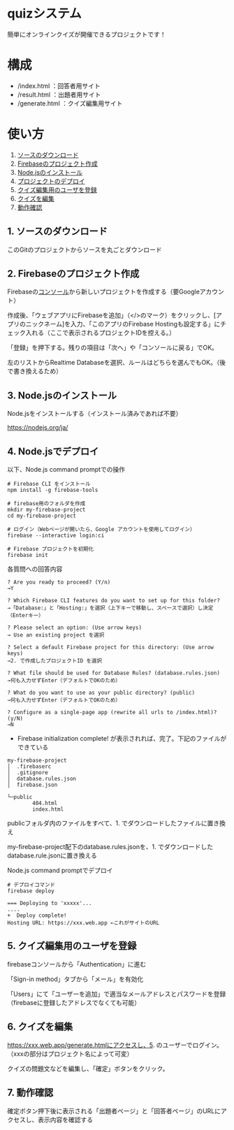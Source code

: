 # quizシステム
簡単にオンラインクイズが開催できるプロジェクトです！

# 構成
+ /index.html ：回答者用サイト
+ /result.html ：出題者用サイト
+ /generate.html ：クイズ編集用サイト


# 使い方
1. [ソースのダウンロード](#1-%E3%82%BD%E3%83%BC%E3%82%B9%E3%81%AE%E3%83%80%E3%82%A6%E3%83%B3%E3%83%AD%E3%83%BC%E3%83%89)
1. [Firebaseのプロジェクト作成](#2-firebase%E3%81%AE%E3%83%97%E3%83%AD%E3%82%B8%E3%82%A7%E3%82%AF%E3%83%88%E4%BD%9C%E6%88%90)
1. [Node.jsのインストール](#3-nodejs%E3%81%AE%E3%82%A4%E3%83%B3%E3%82%B9%E3%83%88%E3%83%BC%E3%83%AB)
1. [プロジェクトのデプロイ](#4-nodejs%E3%81%A7%E3%83%87%E3%83%97%E3%83%AD%E3%82%A4)
1. [クイズ編集用のユーザを登録](#5-%E3%82%AF%E3%82%A4%E3%82%BA%E7%B7%A8%E9%9B%86%E7%94%A8%E3%81%AE%E3%83%A6%E3%83%BC%E3%82%B6%E3%82%92%E7%99%BB%E9%8C%B2)
1. [クイズを編集](#6-%E3%82%AF%E3%82%A4%E3%82%BA%E3%82%92%E7%B7%A8%E9%9B%86)
1. [動作確認](#7-%E5%8B%95%E4%BD%9C%E7%A2%BA%E8%AA%8D)

## 1. ソースのダウンロード

このGitのプロジェクトからソースを丸ごとダウンロード

## 2. Firebaseのプロジェクト作成

Firebaseの[コンソール](https://console.firebase.google.com/u/0/)から新しいプロジェクトを作成する（要Googleアカウント）

作成後、「ウェブアプリにFirebaseを追加」（</>のマーク）をクリックし、[アプリのニックネーム]を入力、「このアプリのFirebase Hostingも設定する」にチェック入れる（ここで表示されるプロジェクトIDを控える。）

「登録」を押下する。残りの項目は「次へ」や「コンソールに戻る」でOK。

左のリストからRealtime Databaseを選択、ルールはどちらを選んでもOK。（後で書き換えるため）

## 3. Node.jsのインストール

Node.jsをインストールする（インストール済みであれば不要）

<a>https://nodejs.org/ja/</a>


## 4. Node.jsでデプロイ

以下、Node.js command promptでの操作

```
# Firebase CLI をインストール
npm install -g firebase-tools

# firebase用のフォルダを作成
mkdir my-firebase-project
cd my-firebase-project

# ログイン（Webページが開いたら、Google アカウントを使用してログイン）
firebase --interactive login:ci

# Firebase プロジェクトを初期化
firebase init
```

各質問への回答内容

```
? Are you ready to proceed? (Y/n)
→Y

? Which Firebase CLI features do you want to set up for this folder? 
→「Database:」と「Hosting:」を選択（上下キーで移動し、スペースで選択）し決定（Enterキー）

? Please select an option: (Use arrow keys)
→ Use an existing project を選択

? Select a default Firebase project for this directory: (Use arrow keys)
→2. で作成したプロジェクトID を選択

? What file should be used for Database Rules? (database.rules.json)
→何も入力せずEnter（デフォルトでOKのため）

? What do you want to use as your public directory? (public)
→何も入力せずEnter（デフォルトでOKのため）

? Configure as a single-page app (rewrite all urls to /index.html)? (y/N)
→N
```
+  Firebase initialization complete!
が表示されれば、完了。下記のファイルができている

```
my-firebase-project
│  .firebaserc
│  .gitignore
│  database.rules.json
│  firebase.json

└─public
        404.html
        index.html
```

publicフォルダ内のファイルをすべて、1. でダウンロードしたファイルに置き換え

my-firebase-project配下のdatabase.rules.jsonを、1. でダウンロードしたdatabase.rule.jsonに置き換える

Node.js command promptでデプロイ

```
# デプロイコマンド
firebase deploy

=== Deploying to 'xxxxx'...
....
+  Deploy complete!
Hosting URL: https://xxx.web.app ←これがサイトのURL
```

## 5. クイズ編集用のユーザを登録

firebaseコンソールから「Authentication」に進む

「Sign-in method」タブから「メール」を有効化

「Users」にて「ユーザーを追加」で適当なメールアドレスとパスワードを登録（firebaseに登録したアドレスでなくても可能）


## 6. クイズを編集
https://xxx.web.app/generate.htmlにアクセスし、5. のユーザーでログイン。（xxxの部分はプロジェクト名によって可変）

クイズの問題文などを編集し、「確定」ボタンをクリック。

## 7. 動作確認

確定ボタン押下後に表示される「出題者ページ」と「回答者ページ」のURLにアクセスし、表示内容を確認する
